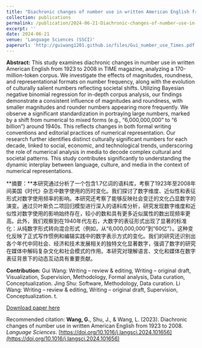 ```yaml
---
title: "Diachronic changes of number use in written American English from 1923 to 2008"
collection: publications
permalink: /publication/2024-06-21-Diachronic-changes-of-number-use-in-written-American-English-from-1923-to-2008
excerpt: ''
date: 2024-06-21
venue: 'Language Sciences (SSCI)'
paperurl: 'http://guiwang1201.github.io/files/Gui_number_use_Times.pdf'
---
```

**Abstract:** This study examines diachronic changes in number use in written American English from 1923 to 2008 in TIME magazine, analyzing a 170-million-token corpus. We investigate the effects of magnitudes, roundness, and representational formats on number frequency, along with the evolution of culturally salient numbers reflecting societal shifts. Utilizing Bayesian negative binomial regression for in-depth corpus analysis, our findings demonstrate a consistent influence of magnitudes and roundness, with smaller magnitudes and rounder numbers appearing more frequently. We observe a significant standardization in portraying large numbers, marked by a shift from numerical to mixed forms (e.g., “6,000,000,000” to “6 billion”) around 1940s. This reflects changes in both formal writing conventions and editorial practices of numerical representation. Our research further identifies distinct culturally significant numbers for each decade, linked to social, economic, and technological trends, underscoring the role of numerical analysis in media to decode complex cultural and societal patterns. This study contributes significantly to understanding the dynamic interplay between language, culture, and media in the context of numerical representations.



**摘要：**本研究通过分析了一个包含1.7亿词的语料库，考察了1923年至2008年间美国《时代》杂志中数字使用的历时变化。我们探讨了数字维度、近似性和表征形式对数字使用频率的影响。本研究还考察了能够反映社会变迁的文化凸显数字的演变。通过贝叶斯负二项回归模型进行深入的语料库分析，研究发现数字维度和近似性对数字使用的影响始终存在，较小的数和具有更多近似属性的数出现频率更高。此外，我们观察到在1940年代左右，大数字的表征形式出现了显著的标准化：从纯数字形式转向混合形式（例如，从“6,000,000,000”到“60亿”）。这种变化反映了正式写作惯例和编辑实践中的数字表示方式的变化。我们的研究还识别出各个年代中同社会、经济和技术发展相关的独特文化显著数字，强调了数字的研究在媒体中解码复杂文化和社会模式的作用。本研究对理解语言、文化和媒体在数字表征背景下的动态互动具有重要贡献。



**Contribution:** Gui Wang: Writing – review & editing, Writing – original draft, Visualization, Supervision, Methodology, Formal analysis, Data curation, Conceptualization. Jing Shu: Software, Methodology, Data curation. Li Wang: Writing – review & editing, Writing – original draft, Supervision, Conceptualization.  t. 

[Download paper here](http://guiwang1201.github.io/files/Gui_number_use_Times.pdf)

Recommended citation: <b>Wang, G.</b>, Shu, J., & Wang, L. (2023). Diachronic changes of number use in written American English from 1923 to 2008. <i>Language Sciences</i>. [https://doi.org/10.1016/j.langsci.2024.101656](https://doi.org/10.1016/j.langsci.2024.101656)
